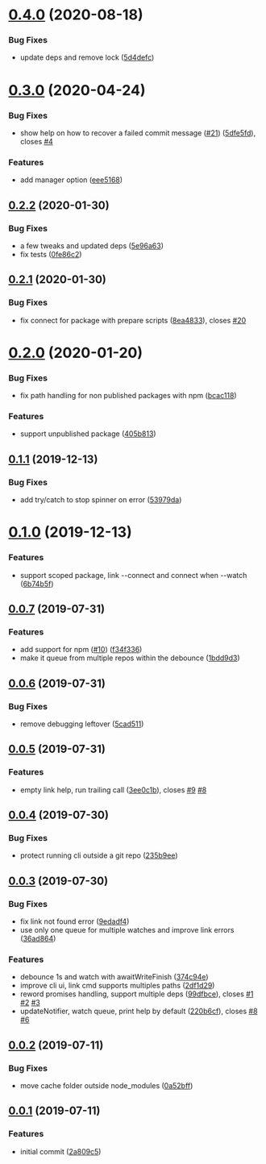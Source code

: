 # [0.4.0](https://github.com/hugomrdias/connect-deps/compare/v0.3.0...v0.4.0) (2020-08-18)


### Bug Fixes

* update deps and remove lock ([5d4defc](https://github.com/hugomrdias/connect-deps/commit/5d4defc150b85dd71994c5a8ecd83b243dd7e8fe))



# [0.3.0](https://github.com/hugomrdias/connect-deps/compare/v0.2.2...v0.3.0) (2020-04-24)


### Bug Fixes

* show help on how to recover a failed commit message ([#21](https://github.com/hugomrdias/connect-deps/issues/21)) ([5dfe5fd](https://github.com/hugomrdias/connect-deps/commit/5dfe5fd61161a876b01de6a9f1a1fe1f65592651)), closes [#4](https://github.com/hugomrdias/connect-deps/issues/4)


### Features

* add manager option ([eee5168](https://github.com/hugomrdias/connect-deps/commit/eee5168c2426974b1985a039386cd7982bf1638f))



## [0.2.2](https://github.com/hugomrdias/connect-deps/compare/v0.2.1...v0.2.2) (2020-01-30)


### Bug Fixes

* a few tweaks and updated deps ([5e96a63](https://github.com/hugomrdias/connect-deps/commit/5e96a63a248e8f64db27083330a6cbecc0444034))
* fix tests ([0fe86c2](https://github.com/hugomrdias/connect-deps/commit/0fe86c2997fb37abbdb7c137101799c252f4cdca))



## [0.2.1](https://github.com/hugomrdias/connect-deps/compare/v0.2.0...v0.2.1) (2020-01-30)


### Bug Fixes

* fix connect for package with prepare scripts ([8ea4833](https://github.com/hugomrdias/connect-deps/commit/8ea48335b8ea10a3ab27375c4a711a99534248cf)), closes [#20](https://github.com/hugomrdias/connect-deps/issues/20)



# [0.2.0](https://github.com/hugomrdias/connect-deps/compare/v0.1.1...v0.2.0) (2020-01-20)


### Bug Fixes

* fix path handling for non published packages with npm ([bcac118](https://github.com/hugomrdias/connect-deps/commit/bcac118bd2aa1ff71d1e49586e5d89999850f4ef))


### Features

* support unpublished package ([405b813](https://github.com/hugomrdias/connect-deps/commit/405b8132d5104ba44071bbf8628622d870291b40))



## [0.1.1](https://github.com/hugomrdias/connect-deps/compare/v0.1.0...v0.1.1) (2019-12-13)


### Bug Fixes

* add try/catch to stop spinner on error ([53979da](https://github.com/hugomrdias/connect-deps/commit/53979da5a253274bd40a52caad4a7ab48d95172b))



# [0.1.0](https://github.com/hugomrdias/connect-deps/compare/v0.0.7...v0.1.0) (2019-12-13)


### Features

* support scoped package, link --connect and connect when --watch ([6b74b5f](https://github.com/hugomrdias/connect-deps/commit/6b74b5fc5793063d554610caa800ec43401428bd))



## [0.0.7](https://github.com/hugomrdias/connect-deps/compare/v0.0.6...v0.0.7) (2019-07-31)


### Features

* add support for npm ([#10](https://github.com/hugomrdias/connect-deps/issues/10)) ([f34f336](https://github.com/hugomrdias/connect-deps/commit/f34f3369fde08dedadfaf423c1a56e2a5e0c8361))
* make it queue from multiple repos within the debounce ([1bdd9d3](https://github.com/hugomrdias/connect-deps/commit/1bdd9d326230e3ec8ba468781983f08e6cf2dd22))



## [0.0.6](https://github.com/hugomrdias/connect-deps/compare/v0.0.5...v0.0.6) (2019-07-31)


### Bug Fixes

* remove debugging leftover ([5cad511](https://github.com/hugomrdias/connect-deps/commit/5cad511784503634d793c52ef9b335f4c1fe2094))



## [0.0.5](https://github.com/hugomrdias/connect-deps/compare/v0.0.4...v0.0.5) (2019-07-31)


### Features

* empty link help, run trailing call ([3ee0c1b](https://github.com/hugomrdias/connect-deps/commit/3ee0c1b5b6e34b13f7c62c8f75f18c5fab872979)), closes [#9](https://github.com/hugomrdias/connect-deps/issues/9) [#8](https://github.com/hugomrdias/connect-deps/issues/8)



## [0.0.4](https://github.com/hugomrdias/connect-deps/compare/v0.0.3...v0.0.4) (2019-07-30)


### Bug Fixes

* protect running cli outside a git repo ([235b9ee](https://github.com/hugomrdias/connect-deps/commit/235b9ee287b87b372044977f93ab860993868e7d))



## [0.0.3](https://github.com/hugomrdias/connect-deps/compare/v0.0.2...v0.0.3) (2019-07-30)


### Bug Fixes

* fix link not found error ([9edadf4](https://github.com/hugomrdias/connect-deps/commit/9edadf404b7a5d7d715421eb167800a8e18fab16))
* use only one queue for multiple watches and improve link errors ([36ad864](https://github.com/hugomrdias/connect-deps/commit/36ad8640b323669e6df9d2ecdc698207255a710f))


### Features

* debounce 1s and watch with awaitWriteFinish ([374c94e](https://github.com/hugomrdias/connect-deps/commit/374c94eaaceef62a0e7dfc8ddfb0aec710e5ba93))
* improve cli ui, link cmd supports multiples paths ([2df1d29](https://github.com/hugomrdias/connect-deps/commit/2df1d299ec42c9998d7545b7fe17a71dbc5c3349))
* reword promises handling, support multiple deps ([99dfbce](https://github.com/hugomrdias/connect-deps/commit/99dfbced1766f3c4b0ce8352b1b3b6659a32fdd1)), closes [#1](https://github.com/hugomrdias/connect-deps/issues/1) [#2](https://github.com/hugomrdias/connect-deps/issues/2) [#3](https://github.com/hugomrdias/connect-deps/issues/3)
* updateNotifier, watch queue, print help by default ([220b6cf](https://github.com/hugomrdias/connect-deps/commit/220b6cf043733fd94e5b6dfabece2ef070942541)), closes [#8](https://github.com/hugomrdias/connect-deps/issues/8) [#6](https://github.com/hugomrdias/connect-deps/issues/6)



## [0.0.2](https://github.com/hugomrdias/connect-deps/compare/v0.0.1...v0.0.2) (2019-07-11)


### Bug Fixes

* move cache folder outside node_modules ([0a52bff](https://github.com/hugomrdias/connect-deps/commit/0a52bff67d88f8092696f2515023580672c21f87))



## [0.0.1](https://github.com/hugomrdias/connect-deps/compare/2a809c5d0ffb20cb6b8899097a3e9ae3c216c703...v0.0.1) (2019-07-11)


### Features

* initial commit ([2a809c5](https://github.com/hugomrdias/connect-deps/commit/2a809c5d0ffb20cb6b8899097a3e9ae3c216c703))



